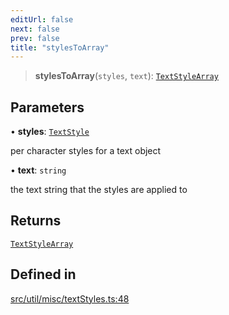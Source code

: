 ```yaml
---
editUrl: false
next: false
prev: false
title: "stylesToArray"
---
```


> **stylesToArray**(`styles`, `text`): [`TextStyleArray`](/api/namespaces/util/type-aliases/textstylearray/)

## Parameters

• **styles**: [`TextStyle`](/api/type-aliases/textstyle/)

per character styles for a text object

• **text**: `string`

the text string that the styles are applied to

## Returns

[`TextStyleArray`](/api/namespaces/util/type-aliases/textstylearray/)

## Defined in

[src/util/misc/textStyles.ts:48](https://github.com/fabricjs/fabric.js/blob/8748628df7e9de00ba77413bfc3ad9e9fe9d4f30/src/util/misc/textStyles.ts#L48)
